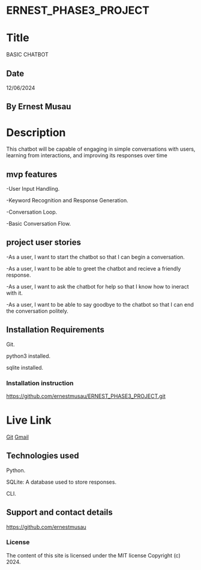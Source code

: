 # ERNEST_PHASE3_PROJECT

# Title 
BASIC CHATBOT

## Date 
12/06/2024

## By Ernest Musau

# Description
This chatbot will be capable of engaging in simple conversations with users, learning from interactions, and improving its responses over time
## mvp features
-User Input Handling.

-Keyword Recognition and Response Generation.

-Conversation Loop.

-Basic Conversation Flow.

## project user stories
-As a user, I want to start the chatbot so that I can begin a conversation.

-As a user, I want to be able to greet the chatbot and recieve a friendly response.

-As a user, I want to ask the chatbot for help so that I know how to ineract with it.

-As a user, I want to be able to say goodbye to the chatbot so that I can end the conversation politely.


## Installation Requirements
Git.

python3 installed.

sqlite installed.


### Installation instruction

https://github.com/ernestmusau/ERNEST_PHASE3_PROJECT.git



# Live Link
[Git](https://github.com/ernestmusau/ERNEST_PHASE3_PROJECT.git)
[Gmail](ernestmusau157@gmail.com)

## Technologies used
Python.

SQLite: A database used to store responses.

CLI.

## Support and contact details

https://github.com/ernestmusau

### License
The content of this site is licensed under the MIT license
Copyright (c) 2024.
